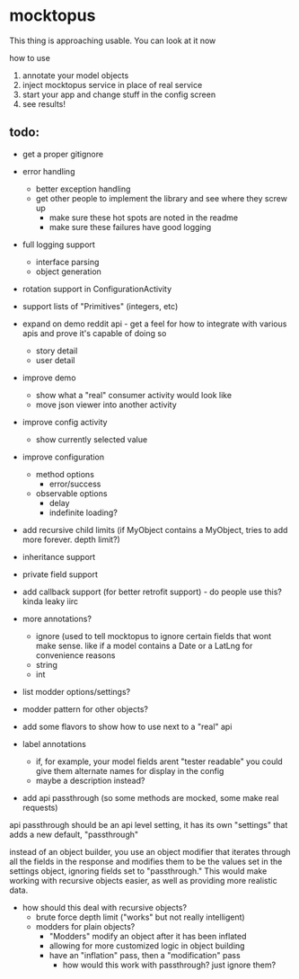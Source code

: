 mocktopus
=========

This thing is approaching usable. You can look at it now

how to use

1. annotate your model objects
2. inject mocktopus service in place of real service
3. start your app and change stuff in the config screen
4. see results!


todo:
-----

* get a proper gitignore
* error handling 
    * better exception handling
    * get other people to implement the library and see where they screw up
        * make sure these hot spots are noted in the readme
        * make sure these failures have good logging
* full logging support
    * interface parsing
    * object generation
* rotation support in ConfigurationActivity
* support lists of "Primitives" (integers, etc)
* expand on demo reddit api - get a feel for how to integrate with various apis and prove it's capable of doing so
    * story detail
    * user detail
* improve demo 
    * show what a "real" consumer activity would look like
    * move json viewer into another activity
* improve config activity
    * show currently selected value
* improve configuration
    * method options
        * error/success 
    * observable options
        * delay
        * indefinite loading?
* add recursive child limits (if MyObject contains a MyObject, tries to add more forever. depth limit?)
* inheritance support
* private field support
* add callback support (for better retrofit support) - do people use this? kinda leaky iirc
* more annotations?
    * ignore (used to tell mocktopus to ignore certain fields that wont make sense. like if a model contains a Date or a LatLng for convenience reasons
    * string
    * int
* list modder options/settings?
* modder pattern for other objects?
* add some flavors to show how to use next to a "real" api
* label annotations
    * if, for example, your model fields arent "tester readable" you could give them alternate names for display in the config
    * maybe a description instead?

        
* add api passthrough (so some methods are mocked, some make real requests)

api passthrough should be an api level setting, it has its own "settings" that adds a new default, "passthrough"

instead of an object builder, you use an object modifier that iterates through 
all the fields in the response and modifies them to be the values set in the settings object, 
ignoring fields set to "passthrough." This would make working with recursive objects easier, 
as well as providing more realistic data.

* how should this deal with recursive objects?
    * brute force depth limit ("works" but not really intelligent)
    * modders for plain objects?
        * "Modders" modify an object after it has been inflated
        * allowing for more customized logic in object building
        * have an "inflation" pass, then a "modification" pass
            * how would this work with passthrough? just ignore them?
            